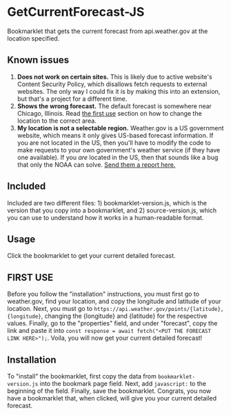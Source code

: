 # GetCurrentForecast-JS
Bookmarklet that gets the current forecast from api.weather.gov at the location specified.

## Known issues
1. **Does not work on certain sites.** This is likely due to active website's Content Security Policy, which disallows fetch requests to external websites. The only way I could fix it is by making this into an extension, but that's a project for a different time.
2. **Shows the wrong forecast.** The default forecast is somewhere near Chicago, Illinois. Read [the first use](#first-use) section on how to change the location to the correct area.
3. **My location is not a selectable region.** Weather.gov is a US government website, which means it only gives US-based forecast information. If you are not located in the US, then you'll have to modify the code to make requests to your own government's weather service (if they have one available). If you *are* located in the US, then that sounds like a bug that only the NOAA can solve. [Send them a report here.](https://www.weather.gov/Contact)

## Included
Included are two different files: 1) bookmarklet-version.js, which is the version that you copy into a bookmarklet, and 2) source-version.js, which you can use to understand how it works in a human-readable format.

## Usage
Click the bookmarklet to get your current detailed forecast.

## FIRST USE
Before you follow the "installation" instructions, you must first go to weather.gov, find your location, and copy the longitude and latitude of your location. Next, you must go to `https://api.weather.gov/points/{latitude},{longitude}`, changing the {longitude} and {latitude} for the respective values. Finally, go to the "properties" field, and under "forecast", copy the link and paste it into `const response = await fetch("<PUT THE FORECAST LINK HERE>");`. Voila, you will now get your current detailed forecast!

## Installation
To "install" the bookmarklet, first copy the data from `bookmarklet-version.js` into the bookmark page field. Next, add `javascript:` to the beginning of the field. Finally, save the bookmarklet. Congrats, you now have a bookmarklet that, when clicked, will give you your current detailed forecast.
